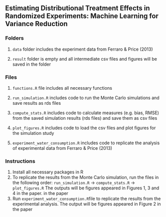 
## Estimating Distributional Treatment Effects in Randomized Experiments: Machine Learning for Variance Reduction

### Folders 

1. `data` folder includes the experiment data from Ferraro & Price
(2013)

2. `result` folder is empty and all intermediate csv files and figures
will be saved in the folder

### Files 

1. `functions.R` file includes all necessary functions

2. `run_simulation.R` includes code to run the Monte Carlo simulations and save results as rds files

3. `compute_stats.R` includes code to calculate measures (e.g. bias, RMSE) from the saved simulation results (rds files) and save them as csv files

4. `plot_figures.R` includes code to load the csv files and plot figures for the simulation study

3. `experiment_water_consumption.R` includes code to replicate the analysis of experimental data from Ferraro & Price (2013)

### Instructions

1.  Install all necessary packages in R
2.  To replicate the results from the
    Monte Carlo simulation, run the files in the following order: `run_simulation.R` -> `compute_stats.R` -> `plot_figures.R`
The outputs will be figures appeared in Figures 1, 3 and 4 in the paper. 
    in the paper
3.  Run `experiment_water_consumption.R`file to replicate the results from the experimental analysis. The output will be figures appeared in
    Figure 2 in the paper
